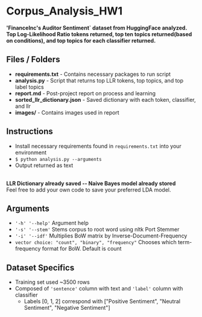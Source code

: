 # Corpus_Analysis_HW1
**'FinanceInc's Auditor Sentiment` dataset from HuggingFace analyzed. Top Log-Likelihood Ratio tokens returned, top ten topics returned(based on conditions), and top topics for each classifier returned.**

## Files / Folders
* **requirements.txt** - Contains necessary packages to run script
* **analysis.py** - Script that returns top LLR tokens, top topics, and top label topics
* **report.md** - Post-project report on process and learning
* **sorted_llr_dictionary.json** - Saved dictionary with each token, classifier, and llr
* **images/** - Contains images used in report

## Instructions
* Install necessary requirements found in `requirements.txt` into your environment <br>
* `$ python analysis.py --arguments` <br>
* Output returned as text
<br></br>

**LLR Dictionary already saved -- Naive Bayes model already stored** <br>
Feel free to add your own code to save your preferred LDA model.


## Arguments
* `'-h' '--help'` Argument help <br>
* `'-s' '--stem'` Stems corpus to root word using nltk Port Stemmer<br>
* `'-i' '--idf'` Multiplies BoW matrix by Inverse-Document-Frequency<br>
* `vector choice: "count", "binary", "frequency"` Chooses which term-frequency format for BoW. Default is count

## Dataset Specifics
* Training set used ~3500 rows
* Composed of `'sentence'` column with text and `'label'` column with classifier
    * Labels [0, 1, 2] correspond with ["Positive Sentiment", "Neutral Sentiment", "Negative Sentiment"]
